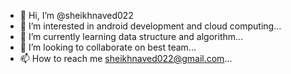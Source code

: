 - 👋 Hi, I’m @sheikhnaved022
- 👀 I’m interested in android development and cloud computing...
- 🌱 I’m currently learning data structure and algorithm...
- 💞️ I’m looking to collaborate on best team...
- 📫 How to reach me sheikhnaved022@gmail.com...

<!---
sheikhnaved022/sheikhnaved022 is a ✨ special ✨ repository because its `README.md` (this file) appears on your GitHub profile.
You can click the Preview link to take a look at your changes.
--->
